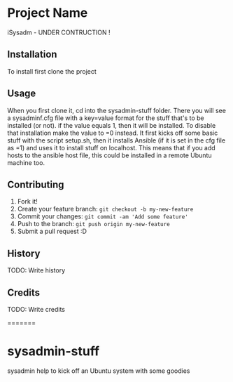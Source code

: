 # Project Name

iSysadm - UNDER CONTRUCTION !

## Installation

To install first clone the project

## Usage

When you first clone it, cd into the sysadmin-stuff folder. There you will see a sysadminf.cfg file with a key=value format for the stuff that's to be installed (or not). if the value equals 1, then it will be installed. To disable that installation make the value to =0 instead.
It first kicks off some basic stuff with the script setup.sh, then it installs Ansible (if it is set in the cfg file as =1) and uses it to install stuff on localhost. This means that if you add hosts to the ansible host file, this could be installed in a remote Ubuntu machine too. 

## Contributing

1. Fork it!
2. Create your feature branch: `git checkout -b my-new-feature`
3. Commit your changes: `git commit -am 'Add some feature'`
4. Push to the branch: `git push origin my-new-feature`
5. Submit a pull request :D

## History

TODO: Write history

## Credits

TODO: Write credits

=======
# sysadmin-stuff
sysadmin help to kick off an Ubuntu system with some goodies
